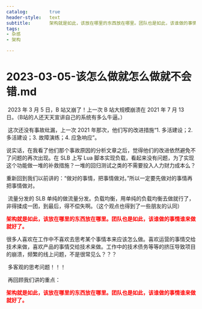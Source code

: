 ```yaml
---
catalog:		true
header-style:	text
subtitle:		架构就是如此，该放在哪里的东西放在哪里。团队也是如此，该谁做的事情谁来做就好了。
tags:
- 杂感
- 架构

---
```




# 2023-03-05-该怎么做就怎么做就不会错.md

​		2023 年 3 月 5 日，B 站又崩了！上一次 B 站大规模崩溃在  2021 年 7 月 13 日。（B站的人还天天宣讲自己的系统有多么牛逼。）

​		这次还没有事故纰漏，上一次 2021 年那次，他们写的改进措施“1. 多活建设；2. 多活建设；3. 故障演练；4. 应急响应”。

​		说实话，在我看了他们那个事故原因的分析文章之后，觉得他们的改进依然避免不了问题的再次出现。在 SLB 上写 Lua 脚本实现负载，看起来没有问题，为了实现这个功能做一堆的补救措施？一堆的回归测试之类的不需要投入人力财力成本么？

​		重新回到我们以前讲的：“做对的事情，把事情做对。”所以一定要先做对的事情再把事情做对。

​		流量分发的 SLB 单纯的做流量分发。负载均衡，用单纯的负载均衡去做就行了，非得揉成一团，到最后，得不偿失啊。（这个观点也得到了一些朋友的认同）

​		<font color=red>**架构就是如此，该放在哪里的东西放在哪里。团队也是如此，该谁做的事情谁来做就好了。**</font>

​		很多人喜欢在工作中不喜欢去思考某个事情本来应该怎么做。喜欢运营的事情交给技术来做，喜欢产品的事情交给技术来做。工作中的技术债务等等的挤压导致项目的崩溃，频繁的线上问题，不是很常见么？？？

​		多客观的思考问题！！！

​		再回顾我们讲的重点：

​		<font color=red>**架构就是如此，该放在哪里的东西放在哪里。团队也是如此，该谁做的事情谁来做就好了。**</font>









